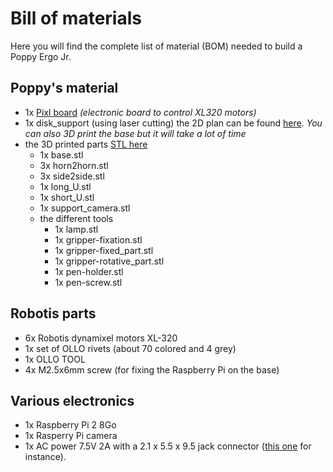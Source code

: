 # Bill of materials

Here you will find the complete list of material (BOM) needed to build a Poppy Ergo Jr.

## Poppy's material
- 1x [Pixl board](https://github.com/poppy-project/pixl) *(electronic board to control XL320 motors)*
- 1x disk_support (using laser cutting) the 2D plan can be found [here](https://github.com/poppy-project/poppy-ergo-jr/tree/PR_release_hardware/hardware/laser_cutting). *You can also 3D print the base but it will take a lot of time*
- the 3D printed parts [STL here](https://github.com/poppy-project/poppy-ergo-jr/tree/master/hardware/STL)
  - 1x base.stl
  - 3x horn2horn.stl
  - 3x side2side.stl
  - 1x long_U.stl
  - 1x short_U.stl
  - 1x support_camera.stl
  - the different tools
    - 1x lamp.stl
    - 1x gripper-fixation.stl
    - 1x gripper-fixed_part.stl
    - 1x gripper-rotative_part.stl
    - 1x pen-holder.stl
    - 1x pen-screw.stl

## Robotis parts
- 6x Robotis dynamixel motors XL-320
- 1x set of OLLO rivets (about 70 colored and 4 grey)
- 1x OLLO TOOL
- 4x M2.5x6mm screw (for fixing the Raspberry Pi on the base)

## Various electronics
- 1x Raspberry Pi 2 8Go
- 1x Rasperry Pi camera
- 1x AC power 7.5V 2A with a 2.1 x 5.5 x 9.5 jack connector ([this one](http://fr.rs-online.com/web/p/alimentations-enfichables/7262814/?searchTerm=ECP-15-7.5E&relevancy-data=636F3D3226696E3D4931384E4B6E6F776E41734D504E266C753D6672266D6D3D6D61746368616C6C7061727469616C26706D3D5E5B5C707B4C7D5C707B4E647D2D2C2F255C2E5D2B2426706F3D313326736E3D592673743D4D414E5F504152545F4E554D4245522677633D424F5448267573743D4543502D31352D372E354526&sra=p) for instance).
